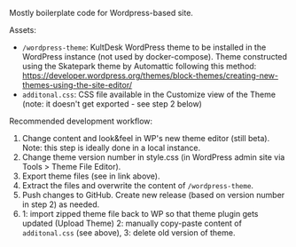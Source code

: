 Mostly boilerplate code for Wordpress-based site. 

Assets:

- `/wordpress-theme`: KultDesk WordPress theme to be installed in the WordPress instance (not used by docker-compose). Theme constructed using the Skatepark theme by Automattic following this method: https://developer.wordpress.org/themes/block-themes/creating-new-themes-using-the-site-editor/
- `additonal.css`: CSS file available in the Customize view of the Theme (note: it doesn't get exported - see step 2 below)

Recommended development workflow:

1. Change content and look&feel in WP's new theme editor (still beta). Note: this step is ideally done in a local instance. 
2. Change theme version number in style.css (in WordPress admin site via Tools > Theme File Editor).
3. Export theme files (see in link above). 
4. Extract the files and overwrite the content of `/wordpress-theme`. 
5. Push changes to GitHub. Create new release (based on version number in step 2) as needed. 
6. 1: import zipped theme file back to WP so that theme plugin gets updated (Upload Theme) 2: manually copy-paste content of `additonal.css` (see above), 3: delete old version of theme. 
